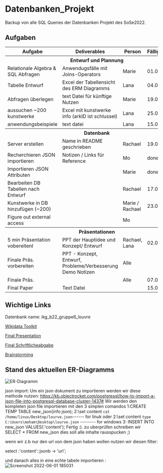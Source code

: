 # Datenbanken_Projekt
Backup von alle SQL Queries der Datenbanken Projekt des SoSe2022.

## Aufgaben 
<table>
   <tr>
     <th> Aufgabe </th>
     <th> Deliverables </th>
     <th> Person </th>
     <th> Fälligkeitsdatum </th>
  </tr>
   <tr> <th colspan="4"> Entwurf und Plannung </th> </tr>
  <tr>
    <td>  Relationale Algebra & SQL Abfragen </td>
    <td> Anwendugsfälle mit Joins-Operators </td>
    <td> Marie </td>
    <td> 01.06.22 </td>
  </tr>
   <tr>
    <td> Tabelle Entwurf </td>
    <td> Excel der Tabellensicht des ERM Diagramms </td> 
    <td> Lana </td>
    <td> 04.06.22 </td>
  </tr>
   <tr>
    <td> Abfragen überlegen </td>
    <td>text Datei für künftige Nutzen </td>
    <td> Marie </td>
    <td> 19.05.22 </td>
  </tr>
   <tr>
    <td> aussuchen ~200 kunstwerke </td>
    <td> Excel mit kunstwerke info (arkID ist schlussel) </td>
    <td> Lana </td>
    <td> 25.05.22 </td>
  </tr>
   </tr>
   <tr>
    <td> anwendungsbeispiele </td>
    <td> text datei </td>
    <td> Lana </td>
    <td> 15.06.22 </td>
  </tr>
   <tr> <th colspan="4"> Datenbank </th> </tr>
   <tr>
    <td> Server erstellen </td>
     <td> Name in README geschrieben </td>
    <td> Rachael </td>
    <td> 19.05.22 </td>
  </tr>
   <tr>
    <td> Recherchieren JSON importieren </td>
    <td> Notizen / Links für Reference</td>
    <td> Mo </td>
    <td> done </td>
  </tr>
   <tr>
    <td> Importieren JSON Attributen </td>
     <td> </td>
    <td> Marie  </td>
    <td> done </td>
  </tr>
   <tr>
    <td> Bearbeiten DB Tabellen nach Entwurf </td>
       <td> </td>
    <td> Rachael </td>
    <td> 17.06.22 </td>
  </tr>
   <tr>
    <td> Kunstwerke in DB hinzufügen (~200) </td>
       <td> </td>
    <td> Marie / Rachael </td>
    <td> 23.06 </td>
  </tr> 
     <tr>
    <td> Figure out external access </td>
       <td> </td>
    <td> Mo </td>
    <td> </td>
  </tr>
      <tr> <th colspan="4"> Präsentationen </th> </tr>
   <tr>
    <td> 5 min Präsentation vobereitenI</td>
    <td> PPT der Hauptidee und Konzept/ Entwurf </td>
    <td> Rachael, Lana </td>
    <td> 02.06.22</td>
  </tr>
   <tr>
    <td> Finale Präs. vorbereiten </td>
    <td> PPT - Konzept, Entwurf, Probleme/Verbesserung <br> 
         Demo Notizen </td>
    <td> Alle </td>
    <td> </td>
  </tr>
   <tr>
    <td> Finale Präs. </td>
       <td> </td>
    <td> Alle </td>
    <td> 07.07.22, 10:30</td>
  </tr>
   <tr>
    <td> Final Paper </td>
    <td> Text Datei </td>
    <td>  </td>
    <td> 15.08.22 </td>
  </tr>
     
</table>

## Wichtige Links
Datenbank name: ikg_b22_gruppe6_louvre

[Wikidata Toolkit](https://www.mediawiki.org/wiki/Wikidata_Toolkit)

[Final Presentation](https://docs.google.com/presentation/d/1O_vaW-7Ez3Slp7ga9NQ1AOItniR5x1waId-zmu3Mpx8/edit?usp=sharing)

[Final Schriftlicheabgabe](https://docs.google.com/document/d/1GxQv2ubj48QhS3BBEMHDFG2V8fcEr8Wt_NWicDrO0FA/edit?usp=sharing)

[Brainstorming](https://docs.google.com/document/d/1WdiJ2tMnK8i3hRhO17qMAzc7Al1scLd_/edit?usp=sharing&ouid=103150710367128657454&rtpof=true&sd=true)

## Stand des aktuellen ER-Diagramms
![ER-Diagramm](https://github.com/marielaporte/Datenbanken_Projekt/blob/main/ER-Diagramm.png)




json import:
Um ein json dokument zu importieren werden wir diese methode nutzen:
 https://kb.objectrocket.com/postgresql/how-to-import-a-json-file-into-postgresql-database-cluster-1437# 
Wir werden den kompleten json file importieren mit den 3 simplen comandos 
1:CREATE TEMP TABLE new_json(info json);
2:\set content `cat /home/linux/Desktop/lourve.json`------ for linuk
oder 2:\set content `type C:\Users\moham\Desktop\lourve.json` -------- for windows
3: INSERT INTO new_json VALUES(:'content');
Fertig :).
zu uberprüfen schreiben wir SELECT * FROM new_json
dies soll alle inhalte rausspucken ;)

wenn wir z.b nur den url von dem json haben wollen nutzen wir diesen filter:

select :'content'::jsonb -> 'url'; 


und danach alles in eine echte tabele importieren :   
![Screenshot 2022-06-01 185031](https://user-images.githubusercontent.com/104974962/171471331-9773f526-ce15-467f-9e12-c36253077d8c.jpg)









